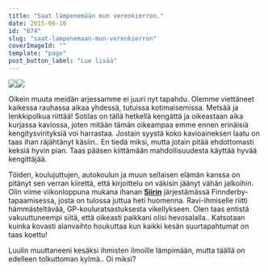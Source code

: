 ```yaml
---
title: "Saat lämpenemään mun verenkierron."
date: 2015-06-10
id: "874"
slug: "saat-lampenemaan-mun-verenkierron"
coverImageId: ""
template: "page"
post_button_label: "Lue lisää"
---
```


[![](/images/IMG_7108_2.jpg)](http://2.bp.blogspot.com/-fknd1F6vi48/VXiW8-_CiiI/AAAAAAAAJuw/44aUVE2QwP4/s1600/IMG_7108_2.jpg)[![](/images/ratsastis2.jpg)](http://4.bp.blogspot.com/-OOvbz7Wn7p4/VXiW8zVUqYI/AAAAAAAAJus/lNJOZBF57Hs/s1600/ratsastis2.jpg)

Oikein muuta meidän arjessamme ei juuri nyt tapahdu. Olemme viettäneet kaikessa rauhassa aikaa yhdessä, tutuissa kotimaisemissa. Metsää ja lenkkipolkua riittää! Sotilas on tällä hetkellä kengättä ja oikeastaan aika kurjassa kaviossa, joten mitään tämän oikeampaa emme ennen erinäisiä kengitysvirityksiä voi harrastaa. Jostain syystä koko kavioaineksen laatu on taas ihan räjähtänyt käsiin.. En tiedä miksi, mutta jotain pitää ehdottomasti keksiä hyvin pian. Taas pääsen kiittämään mahdollisuudesta käyttää hyvää kengittäjää.

Töiden, koulujuttujen, autokoulun ja muun sellaisen elämän kanssa on pitänyt sen verran kiirettä, että kirjoittelu on väkisin jäänyt vähän jalkoihin. Olin viime viikonloppuna mukana ihanan **[Siirin](http://skaskinen.blogspot.fi/)** järjestämässä Finnderby-tapaamisessa, josta on tulossa juttua heti huomenna. Ravi-ihmiselle riitti hämmästeltävää, GP-kouluratsastuksesta vikellykseen. Olen taas entistä vakuuttuneempi siitä, että oikeasti paikkani olisi hevosalalla.. Katsotaan kuinka kovasti alanvaihto houkuttaa kun kaikki kesän suurtapahtumat on taas koettu!

Luulin muuttaneeni kesäksi ihmisten ilmoille lämpimään, mutta täällä on edelleen tolkuttoman kylmä.. Oi miksi?
